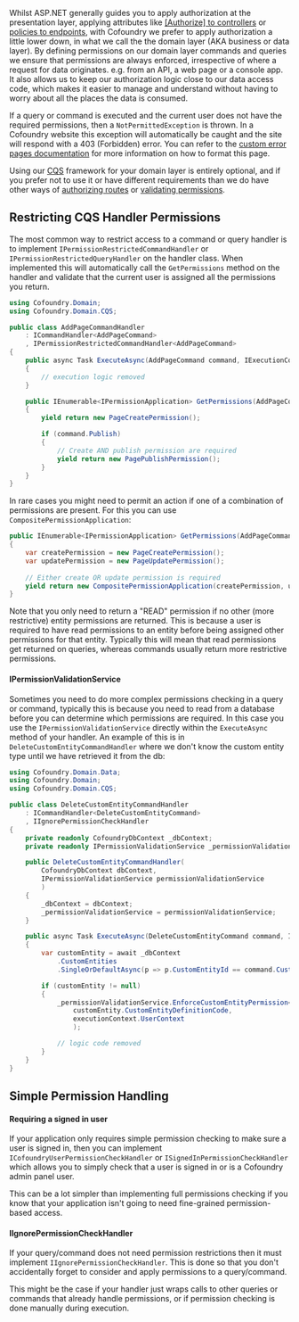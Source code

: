 Whilst ASP.NET generally guides you to apply authorization at the presentation layer, applying attributes like [[Authorize] to controllers](https://docs.microsoft.com/en-us/aspnet/core/security/authorization/simple) or [policies to endpoints](https://docs.microsoft.com/en-us/aspnet/core/security/authorization/policies#apply-policies-to-endpoints), with Cofoundry we prefer to apply authorization a little lower down, in what we call the the domain layer (AKA business or data layer). By defining permissions on our domain layer commands and queries we ensure that permissions are always enforced, irrespective of where a request for data originates. e.g. from an API, a web page or a console app. It also allows us to keep our authorization logic close to our data access code, which makes it easier to manage and understand without having to worry about all the places the data is consumed.

If a query or command is executed and the current user does not have the required permissions, then a `NotPermittedException` is thrown. In a Cofoundry website this exception will automatically be caught and the site will respond with a 403 (Forbidden) error. You can refer to the [custom error pages documentation](/content-management/custom-error-pages) for more information on how to format this page.

Using our [CQS](/framework/data-access/cqs) framework for your domain layer is entirely optional, and if you prefer not to use it or have different requirements than we do have other ways of [authorizing routes](authorizing-routes) or [validating permissions](querying-and-validating-in-code).

## Restricting CQS Handler Permissions

The most common way to restrict access to a command or query handler is to implement `IPermissionRestrictedCommandHandler` or `IPermissionRestrictedQueryHandler` on the handler class. When implemented this will automatically call the `GetPermissions` method on the handler and validate that the current user is assigned all the permissions you return. 

```csharp
using Cofoundry.Domain;
using Cofoundry.Domain.CQS;

public class AddPageCommandHandler
    : ICommandHandler<AddPageCommand>
    , IPermissionRestrictedCommandHandler<AddPageCommand>
{
    public async Task ExecuteAsync(AddPageCommand command, IExecutionContext executionContext)
    {
        // execution logic removed
    }

    public IEnumerable<IPermissionApplication> GetPermissions(AddPageCommand command)
    {
        yield return new PageCreatePermission();

        if (command.Publish)
        {
            // Create AND publish permission are required
            yield return new PagePublishPermission();
        }
    }
}
```

In rare cases you might need to permit an action if one of a combination of permissions are present. For this you can use `CompositePermissionApplication`:

```csharp
public IEnumerable<IPermissionApplication> GetPermissions(AddPageCommand command)
{
    var createPermission = new PageCreatePermission();
    var updatePermission = new PageUpdatePermission();
    
    // Either create OR update permission is required
    yield return new CompositePermissionApplication(createPermission, updatePermission);
}
```

Note that you only need to return a "READ" permission if no other (more restrictive) entity permissions are returned. This is because a user is required to have read permissions to an entity before being assigned other permissions for that entity. Typically this will mean that read permissions get returned on queries, whereas commands usually return more restrictive permissions.

#### IPermissionValidationService

Sometimes you need to do more complex permissions checking in a query or command, typically this is because you need to read from a database before you can determine which permissions are required. In this case you use the `IPermissionValidationService` directly within the `ExecuteAsync` method of your handler. An example of this is in `DeleteCustomEntityCommandHandler` where we don't know the custom entity type until we have retrieved it from the db:

```csharp
using Cofoundry.Domain.Data;
using Cofoundry.Domain;
using Cofoundry.Domain.CQS;

public class DeleteCustomEntityCommandHandler
    : ICommandHandler<DeleteCustomEntityCommand>
    , IIgnorePermissionCheckHandler
{
    private readonly CofoundryDbContext _dbContext;
    private readonly IPermissionValidationService _permissionValidationService;

    public DeleteCustomEntityCommandHandler(
        CofoundryDbContext dbContext,
        IPermissionValidationService permissionValidationService
        )
    {
        _dbContext = dbContext;
        _permissionValidationService = permissionValidationService;
    }

    public async Task ExecuteAsync(DeleteCustomEntityCommand command, IExecutionContext executionContext)
    {
        var customEntity = await _dbContext
            .CustomEntities
            .SingleOrDefaultAsync(p => p.CustomEntityId == command.CustomEntityId);

        if (customEntity != null)
        {
            _permissionValidationService.EnforceCustomEntityPermission<CustomEntityDeletePermission>(
                customEntity.CustomEntityDefinitionCode, 
                executionContext.UserContext
                );

            // logic code removed
        }
    }
}
```

## Simple Permission Handling

#### Requiring a signed in user

If your application only requires simple permission checking to make sure a user is signed in, then you can implement `ICofoundryUserPermissionCheckHandler` or `ISignedInPermissionCheckHandler` which allows you to simply check that a user is signed in or is a Cofoundry admin panel user.

This can be a lot simpler than implementing full permissions checking if you know that your application isn't going to need fine-grained permission-based access.

#### IIgnorePermissionCheckHandler

If your query/command does not need permission restrictions then it must implement `IIgnorePermissionCheckHandler`. This is done so that you don't accidentally forget to consider and apply permissions to a query/command.

This might be the case if your handler just wraps calls to other queries or commands that already handle permissions, or if permission checking is done manually during execution.